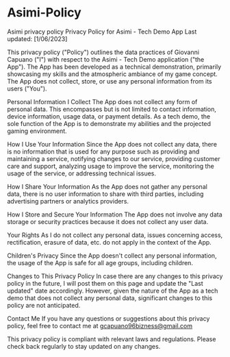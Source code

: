 # Asimi-Policy
Asimi privacy policy
Privacy Policy for Asimi - Tech Demo App
Last updated: [1/06/2023]

This privacy policy ("Policy") outlines the data practices of Giovanni Capuano ("I") with respect to the Asimi - Tech Demo application ("the App"). The App has been developed as a technical demonstration, primarily showcasing my skills and the atmospheric ambiance of my game concept. The App does not collect, store, or use any personal information from its users ("You").

Personal Information I Collect
The App does not collect any form of personal data. This encompasses but is not limited to contact information, device information, usage data, or payment details. As a tech demo, the sole function of the App is to demonstrate my abilities and the projected gaming environment.

How I Use Your Information
Since the App does not collect any data, there is no information that is used for any purpose such as providing and maintaining a service, notifying changes to our service, providing customer care and support, analyzing usage to improve the service, monitoring the usage of the service, or addressing technical issues.

How I Share Your Information
As the App does not gather any personal data, there is no user information to share with third parties, including advertising partners or analytics providers.

How I Store and Secure Your Information
The App does not involve any data storage or security practices because it does not collect any user data.

Your Rights
As I do not collect any personal data, issues concerning access, rectification, erasure of data, etc. do not apply in the context of the App.

Children's Privacy
Since the App doesn't collect any personal information, the usage of the App is safe for all age groups, including children.

Changes to This Privacy Policy
In case there are any changes to this privacy policy in the future, I will post them on this page and update the "Last updated" date accordingly. However, given the nature of the App as a tech demo that does not collect any personal data, significant changes to this policy are not anticipated.

Contact Me
If you have any questions or suggestions about this privacy policy, feel free to contact me at gcapuano96bizness@gmail.com

This privacy policy is compliant with relevant laws and regulations. Please check back regularly to stay updated on any changes.

